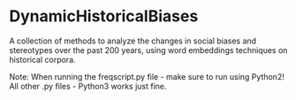 # DynamicHistoricalBiases

A collection of methods to analyze the changes in social biases and stereotypes over the past 200 years, using word embeddings techniques on historical corpora.

Note: When running the freqscript.py file - make sure to run using Python2! 
All other .py files - Python3 works just fine.
